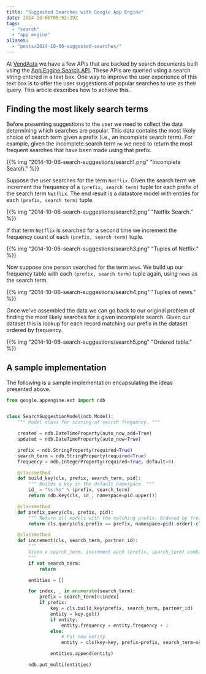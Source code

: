 ```yaml
---
title: "Suggested Searches with Google App Engine"
date: 2014-10-06T05:52:29Z
tags: 
  - "search"
  - "app engine"
aliases:
  - "posts/2014-10-06-suggested-searches/"
---
```


At [VendAsta](http://www.vendasta.com) we have a few APIs that are backed by
search documents built using the [App Engine Search
API](https://cloud.google.com/appengine/docs/python/search/). These APIs are
queried using a search string entered in a text box. One way to improve the user
experience of this text box is to offer the user suggestions of popular searches
to use as their query. This article describes how to achieve this.

<!--more-->

## Finding the most likely search terms

Before presenting suggestions to the user we need to collect the data
determining which searches are popular. This data contains the most likely
choice of search term given a prefix (i.e., an incomplete search term). For
example, given the incomplete search term `ne` we need to return the most
frequent searches that have been made using that prefix.

{{% img "2014-10-06-search-suggestions/search1.png" "Incomplete Search." %}}

Suppose the user searches for the term `Netflix`. Given the search term we
increment the frequency of a `(prefix, search term)` tuple for each prefix of
the search term `Netflix`. The end result is a datastore model with entries for
each `(prefix, search term)` tuple.

{{% img "2014-10-06-search-suggestions/search2.png" "Netflix Search." %}}

If that term `Netflix` is searched for a second time we increment the frequency
count of each `(prefix, search term)` tuple.

{{% img "2014-10-06-search-suggestions/search3.png" "Tuples of Netflix." %}}

Now suppose one person searched for the term `news`. We build up our frequency
table with each `(prefix, search term)` tuple again, using `news` as the search
term.

{{% img "2014-10-06-search-suggestions/search4.png" "Tuples of news." %}}

Once we've assembled the data we can go back to our original problem of finding
the most likely searches for a given incomplete search. Given our dataset this
is lookup for each record matching our prefix in the dataset ordered by
frequency.

{{% img "2014-10-06-search-suggestions/search5.png" "Ordered table." %}}

## A sample implementation

The following is a sample implementation encapsulating the ideas presented
above.

```python
from google.appengine.ext import ndb


class SearchSuggestionModel(ndb.Model):
    """ Model class for scoring of search frequency. """

    created = ndb.DateTimeProperty(auto_now_add=True)
    updated = ndb.DateTimeProperty(auto_now=True)

    prefix = ndb.StringProperty(required=True)
    search_term = ndb.StringProperty(required=True)
    frequency = ndb.IntegerProperty(required=True, default=0)

    @classmethod
    def build_key(cls, prefix, search_term, pid):
        """ Builds a key in the default namespace. """
        id_ = "%s:%s" % (prefix, search_term)
        return ndb.Key(cls, id_, namespace=pid.upper())

    @classmethod
    def prefix_query(cls, prefix, pid):
        """ Return all models with the matching prefix. Ordered by frequency. """
        return cls.query(cls.prefix == prefix, namespace=pid).order(-cls.frequency)

    @classmethod
    def increment(cls, search_term, partner_id):
        """
        Given a search_term, increment each (prefix, search_term) combination for all prefixes of that search_term
        """
        if not search_term:
            return

        entities = []

        for index, _ in enumerate(search_term):
            prefix = search_term[0:index]
            if prefix:
                key = cls.build_key(prefix, search_term, partner_id)
                entity = key.get()
                if entity:
                    entity.frequency = entity.frequency + 1
                else:
                    # Put new entity
                    entity = cls(key=key, prefix=prefix, search_term=search_term, frequency=1)

                entities.append(entity)

        ndb.put_multi(entities)
```
